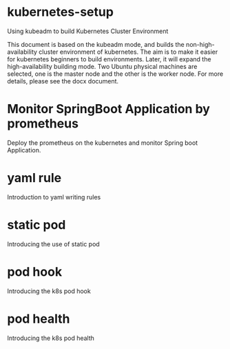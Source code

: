 # kubernetes-setup
Using kubeadm to build Kubernetes Cluster Environment


This document is based on the kubeadm mode, and builds the non-high-availability cluster environment of kubernetes. 
The aim is to make it easier for kubernetes beginners to build environments. 
Later, it will expand the high-availability building mode. Two Ubuntu physical machines are selected, 
one is the master node and the other is the worker node. For more details, please see the docx document.


# Monitor SpringBoot Application by prometheus

Deploy the prometheus on the kubernetes and monitor Spring boot Application.

# yaml rule 

Introduction to yaml writing rules

# static pod

Introducing the use of static pod

# pod hook

Introducing the k8s pod hook

# pod health

Introducing the k8s pod health 
